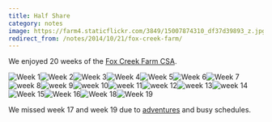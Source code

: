 ```yaml
---
title: Half Share
category: notes
image: https://farm4.staticflickr.com/3849/15007874310_df37d39893_z.jpg
redirect_from: /notes/2014/10/21/fox-creek-farm/
---
```



We enjoyed 20 weeks of the [Fox Creek Farm CSA](http://www.foxcreekfarmcsa.com/).

<div class="photos">
<img src="https://farm4.staticflickr.com/3877/14222722277_463d471a5a_z.jpg" class="img-thirds" alt="Week 1"><img src="https://farm4.staticflickr.com/3915/14446933225_0d95e29fb4_z.jpg" class="img-thirds" alt="Week 2"><img src="https://farm6.staticflickr.com/5197/14313716257_b6f4895be9_z.jpg" class="img-thirds" alt="Week 3"><img src="https://farm3.staticflickr.com/2930/14366817670_8dc42e1a15_z.jpg" class="img-thirds" alt="Week 4"><img src="https://farm6.staticflickr.com/5589/14426344329_74651f565e_z.jpg" class="img-thirds" alt="Week 5"><img src="https://farm4.staticflickr.com/3844/14494074668_6837bf74ba_z.jpg" class="img-thirds" alt="Week 6"><img src="https://farm3.staticflickr.com/2915/14747570684_15320177aa_z.jpg" class="img-thirds" alt="Week 7"><img src="https://farm6.staticflickr.com/5593/14758615456_689bd89b5c_z.jpg" class="img-thirds" alt="week 8"><img src="https://farm4.staticflickr.com/3886/14652371488_a64a1c6374_z.jpg" class="img-thirds" alt="week 9"><img src="https://farm6.staticflickr.com/5569/14715282690_44169e0710_z.jpg" class="img-thirds" alt="week 10"><img src="https://farm6.staticflickr.com/5584/14808241870_d9b6947e75_z.jpg" class="img-thirds" alt="week 11"><img src="https://farm4.staticflickr.com/3898/14873003677_8b12b495f8_z.jpg" class="img-thirds" alt="week 12"><img src="https://farm4.staticflickr.com/3894/14937861797_296d392166_z.jpg" class="img-thirds" alt="week 13"><img src="https://farm4.staticflickr.com/3849/15007874310_df37d39893_z.jpg" class="img-thirds" alt="week 14"><img src="https://farm4.staticflickr.com/3906/15075024048_00f75a27de_z.jpg" class="img-thirds" alt="Week 15"><img src="https://farm4.staticflickr.com/3907/15336925352_2f4d91207b_z.jpg" class="img-thirds" alt="Week 16"><img src="https://farm6.staticflickr.com/5616/15286147478_b36549ee70_z.jpg" class="img-thirds" alt="Week 18"><img src="https://farm6.staticflickr.com/5609/15522988746_f1a3989f71_z.jpg" class="img-thirds" alt="Week 19">
</div>

We missed week 17 and week 19 due to [adventures](/adventures/2014/10/03/rhode-island/) and busy schedules.
